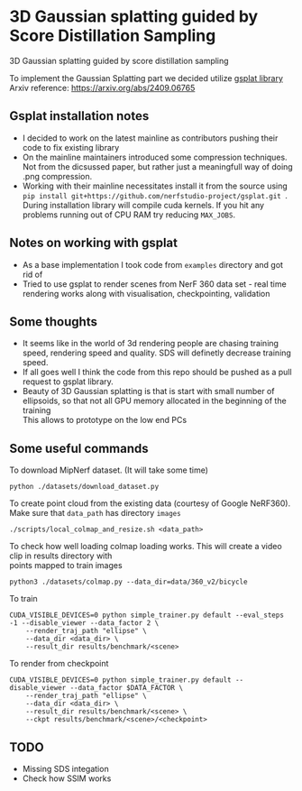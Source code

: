 # 3D Gaussian splatting guided by Score Distillation Sampling
3D Gaussian splatting guided by score distillation sampling <br>

To implement the Gaussian Splatting part we decided utilize [gsplat library](https://github.com/nerfstudio-project/gsplat) <br>
Arxiv reference: https://arxiv.org/abs/2409.06765

## Gsplat installation notes
* I decided to work on the latest mainline as contributors pushing their code to fix existing library
* On the mainline maintainers introduced some compression techniques. Not from the dicsussed paper, but rather just a meaningfull way of doing .png compression.
* Working with their mainline necessitates install it from the source using `pip install git+https://github.com/nerfstudio-project/gsplat.git `. <br>
  During installation library will compile cuda kernels. If you hit any problems running out of CPU RAM try reducing `MAX_JOBS`.

## Notes on working with gsplat
* As a base implementation I took code from `examples` directory and got rid of 
* Tried to use gsplat to render scenes from NerF 360 data set - real time rendering works along with visualisation, checkpointing, validation

## Some thoughts
* It seems like in the world of 3d rendering people are chasing training speed, rendering speed and quality. SDS will definetly decrease training speed.
* If all goes well I think the code from this repo should be pushed as a pull request to gsplat library. 
* Beauty of 3D Gaussian splatting is that is start with small number of ellipsoids, so that not all GPU memory allocated in the beginning of the training <br>
  This allows to prototype on the low end PCs


## Some useful commands

To download MipNerf dataset. (It will take some time)
```
python ./datasets/download_dataset.py
```

To create point cloud from the existing data (courtesy of Google NeRF360). Make sure that `data_path` has directory `images`
```
./scripts/local_colmap_and_resize.sh <data_path>
```

To check how well loading colmap loading works. This will create a video clip in results directory with <br>
points mapped to train images
```
python3 ./datasets/colmap.py --data_dir=data/360_v2/bicycle
```

To train 
```
CUDA_VISIBLE_DEVICES=0 python simple_trainer.py default --eval_steps -1 --disable_viewer --data_factor 2 \
    --render_traj_path "ellipse" \
    --data_dir <data_dir> \
    --result_dir results/benchmark/<scene>
```

To render from checkpoint
```
CUDA_VISIBLE_DEVICES=0 python simple_trainer.py default --disable_viewer --data_factor $DATA_FACTOR \
    --render_traj_path "ellipse" \
    --data_dir <data_dir> \
    --result_dir results/benchmark/<scene> \
    --ckpt results/benchmark/<scene>/<checkpoint>
```

## TODO
* Missing SDS integation
* Check how SSIM works
